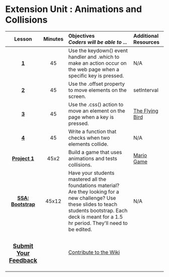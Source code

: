 # Extension Unit : Animations and Collisions




|Lesson|Minutes|Objectives <br> *Coders will be able to ...*|Additional Resources|
|:-------:|:-------:|:-------|:-------|
|[**1**](https://drive.google.com/open?id=1Q3GX36FVCQ5SOvE0kL6ArkfbI448FopDkMwYcY0rWEo)|45| Use the keydown() event handler and .which to make an action occur on the web page when a specific key is pressed. |N/A|
|[**2**](https://drive.google.com/open?id=1Qudx0X3ToTapLhsZrK1HfUgRX7qxsIKi5IAG5LoqnPE)|45| Use the .offset property to move elements on the screen.|setInterval| Lesson|(https://docs.google.com/presentation/d/1jWm8e4xggJsYvT_WWwmZa-nqSEJCvH63QGrmsy04h1s/edit#slide=id.gc63b2358e_0_0);
|[**3**](https://drive.google.com/open?id=1bwNSqEng98DfxW3Ow5FzSCEqtFfxwdopTwMrJsLnYTc)|45| Use the .css() action to move an element on the page when a key is pressed.|[The Flying Bird](https://popcode.org/?gist=39b45639dec9f70c4f82c751bff6a82a)|
|[**4**](https://docs.google.com/presentation/d/1KCQeNWg3BNUNy7KCpiU71b7tTHe0VP1L-AwEJ4sSE7w/edit#slide=id.g1d0118cf2a_0_406)|45| Write a function that checks when two elements collide. |N/A|
|[**Project 1**](https://drive.google.com/open?id=1CrE9Sqdpqqqlfb4QLBiXIy97OI1_iTl_xgak1hmrZ3w)|45x2| Build a game that uses animations and tests collisions.|[Mario Game](https://popcode.org/?gist=ca2437d274496930e6d2ed927f17e8b7)|
|[**SSA: Bootstrap**](https://drive.google.com/open?id=1mvOp1Rw_EUhvxOd0Xschi31Z6dJWRj3U)|45x12| Have your students mastered all the foundations material? Are they looking for a new challenge? Use these slides to teach students bootstrap. Each deck is meant for a 1.5 hr period. They'll need to be edited.|N/A|
<h3 align="center"><a href="https://docs.google.com/forms/d/e/1FAIpQLSfx0wkLyw_jSOhWR2yY8GTR8TV2NXYZc40us7aPHnl9bO6WAQ/viewform">Submit Your Feedback</a> || <a href="https://github.com/ScriptEdcurriculum/curriculum17-18/wiki/1.-Foundations#unit-7-variables-value-types-operators-inputval">Contribute to the Wiki</a></h3> 



